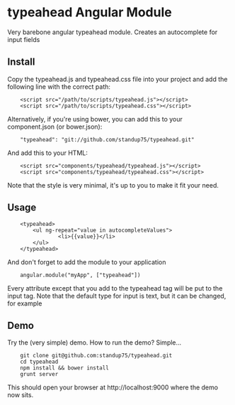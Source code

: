 typeahead Angular Module
========================

Very barebone angular typeahead module. Creates an autocomplete for input fields

Install
-------

Copy the typeahead.js and typeahead.css file into your project and add the following line with the correct path:

		<script src="/path/to/scripts/typeahead.js"></script>
		<script src="/path/to/scripts/typeahead.css"></script>

Alternatively, if you're using bower, you can add this to your component.json (or bower.json):

		"typeahead": "git://github.com/standup75/typeahead.git"

And add this to your HTML:

		<script src="components/typeahead/typeahead.js"></script>
		<script src="components/typeahead/typeahead.css"></script>

Note that the style is very minimal, it's up to you to make it fit your need.

Usage
-----
		<typeahead>
			<ul ng-repeat="value in autocompleteValues">
					<li>{{value}}</li>
			</ul>
		</typeahead>

And don't forget to add the module to your application

		angular.module("myApp", ["typeahead"])

Every attribute except that you add to the typeahead tag will be put to the input tag.
Note that the default type for input is text, but it can be changed, for example <typeahead type="email">

Demo
----

Try the (very simple) demo. How to run the demo? Simple...

		git clone git@github.com:standup75/typeahead.git
		cd typeahead
		npm install && bower install
		grunt server

This should open your browser at http://localhost:9000 where the demo now sits.
